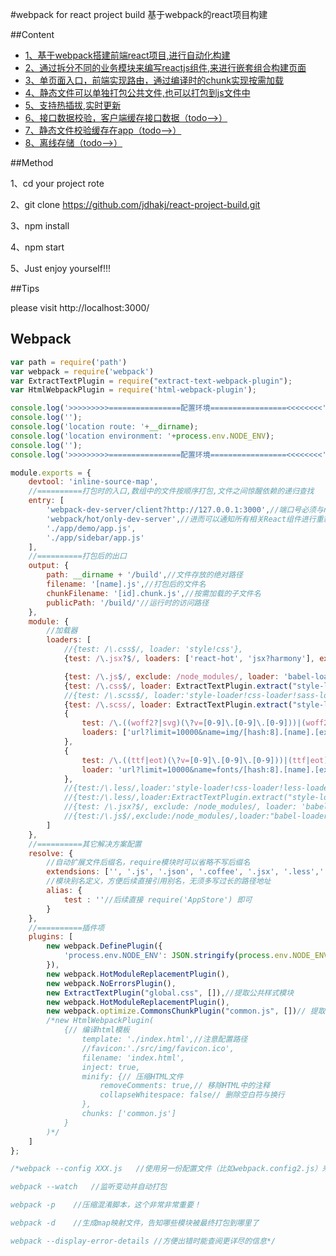 #webpack for react project build
基于webpack的react项目构建

##Content

- [1、基于webpack搭建前端react项目,进行自动化构建](https://github.com/jdhakj/react-project-build)
- [2、通过拆分不同的业务模块来编写reactjs组件,来进行嵌套组合构建页面](https://github.com/jdhakj/react-project-build)
- [3、单页面入口，前端实现路由，通过编译时的chunk实现按需加载](https://github.com/jdhakj/react-project-build)
- [4、静态文件可以单独打包公共文件,也可以打包到js文件中](https://github.com/jdhakj/react-project-build)
- [5、支持热插拔,实时更新](https://github.com/jdhakj/react-project-build)
- [6、接口数据校验，客户端缓存接口数据（todo-->）](https://github.com/jdhakj/react-project-build)
- [7、静态文件校验缓存在app（todo-->）](https://github.com/jdhakj/react-project-build)
- [8、离线存储（todo-->）](https://github.com/jdhakj/react-project-build)



##Method

1、cd your project rote

2、git clone https://github.com/jdhakj/react-project-build.git

3、npm install

4、npm start

5、Just enjoy yourself!!!


##Tips

please visit http://localhost:3000/


## Webpack 

```js
var path = require('path')
var webpack = require('webpack')
var ExtractTextPlugin = require("extract-text-webpack-plugin");
var HtmlWebpackPlugin = require('html-webpack-plugin');

console.log('>>>>>>>>>================配置环境=================<<<<<<<<');
console.log('');
console.log('location route: '+__dirname);
console.log('location environment: '+process.env.NODE_ENV);
console.log('');
console.log('>>>>>>>>>================配置环境=================<<<<<<<<');

module.exports = {
	devtool: 'inline-source-map',
	//==========打包时的入口,数组中的文件按顺序打包,文件之间惊醒依赖的递归查找
	entry: [
		'webpack-dev-server/client?http://127.0.0.1:3000',//端口号必须与node服务的端口号一致,用以接收Webpack推送过来的代码模块
		'webpack/hot/only-dev-server',//进而可以通知所有相关React组件进行重新Render
		'./app/demo/app.js',
		'./app/sidebar/app.js'
	],
	//==========打包后的出口
	output: {
		path: __dirname + '/build',//文件存放的绝对路径
		filename: '[name].js',//打包后的文件名
		chunkFilename: '[id].chunk.js',//按需加载的子文件名
		publicPath: '/build/'//运行时的访问路径
	},
	module: {
		//加载器
		loaders: [
			//{test: /\.css$/, loader: 'style!css'},
			{test: /\.jsx?$/, loaders: ['react-hot', 'jsx?harmony'], exclude: /node_modules/},//harmony参数使其支持ES6语法

			{test: /\.js$/, exclude: /node_modules/, loader: 'babel-loader'},
			{test: /\.css$/, loader: ExtractTextPlugin.extract("style-loader", "css-loader!less-loader")},
			//{test: /\.scss$/, loader:'style-loader!css-loader!sass-loader'},//样式文件打入js中
			{test: /\.scss/, loader: ExtractTextPlugin.extract("style-loader", "css-loader!sass-loader")},//样式文件独立抽出
			{
				test: /\.((woff2?|svg)(\?v=[0-9]\.[0-9]\.[0-9]))|(woff2?|svg|jpe?g|png|gif|ico)$/,
				loaders: ['url?limit=10000&name=img/[hash:8].[name].[ext]', 'image?{bypassOnDebug:true, progressive:true,optimizationLevel:3,pngquant:{quality:"65-80",speed:4}}']
			},
			{
				test: /\.((ttf|eot)(\?v=[0-9]\.[0-9]\.[0-9]))|(ttf|eot)$/,
				loader: 'url?limit=10000&name=fonts/[hash:8].[name].[ext]'
			},
			//{test:/\.less/,loader:'style-loader!css-loader!less-loader'},
			//{test:/\.less/,loader:ExtractTextPlugin.extract("style-loader","css-loader!less-loader")},
			//{test: /\.jsx?$/, exclude: /node_modules/, loader: 'babel?presets[]=react,presets[]=es2015'},
			//{test:/\.js$/,exclude:/node_modules/,loader:"babel-loader",query:{presets:['react','es2015']}}
		]
	},
	//==========其它解决方案配置
	resolve: {
		//自动扩展文件后缀名，require模块时可以省略不写后缀名
		extendsions: ['', '.js', '.json', '.coffee', '.jsx', '.less','.scss'],
		//模块别名定义，方便后续直接引用别名，无须多写过长的路径地址
		alias: {
			test : ''//后续直接 require('AppStore') 即可
		}
	},
	//==========插件项
	plugins: [
		new webpack.DefinePlugin({
			'process.env.NODE_ENV': JSON.stringify(process.env.NODE_ENV || 'development')
		}),
		new webpack.HotModuleReplacementPlugin(),
		new webpack.NoErrorsPlugin(),
		new ExtractTextPlugin("global.css", []),//提取公共样式模块
		new webpack.HotModuleReplacementPlugin(),
		new webpack.optimize.CommonsChunkPlugin("common.js", [])// 提取公共js模块
		/*new HtmlWebpackPlugin(
			{// 编译html模板
				template: './index.html',//注意配置路径
				//favicon:'./src/img/favicon.ico',
				filename: 'index.html',
				inject: true,
				minify: {// 压缩HTML文件
					removeComments: true,// 移除HTML中的注释
					collapseWhitespace: false// 删除空白符与换行
				},
				chunks: ['common.js']
			}
		)*/
	]
};

/*webpack --config XXX.js   //使用另一份配置文件（比如webpack.config2.js）来打包

webpack --watch   //监听变动并自动打包

webpack -p    //压缩混淆脚本，这个非常非常重要！

webpack -d    //生成map映射文件，告知哪些模块被最终打包到哪里了

webpack --display-error-details //方便出错时能查阅更详尽的信息*/
```